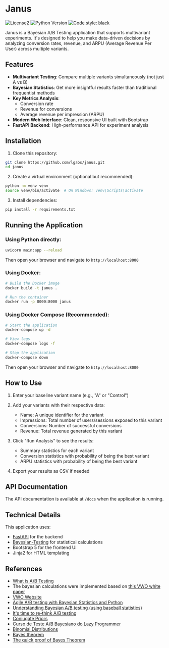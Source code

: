 # Janus

![License2](https://img.shields.io/github/license/lgabs/janus)
![Python Version](https://img.shields.io/badge/python-3.7%20%7C%203.8-brightgreen.svg)
[![Code style: black](https://img.shields.io/badge/code%20style-black-000000.svg)](https://github.com/psf/black)

Janus is a Bayesian A/B Testing application that supports multivariant experiments. It's designed to help you make data-driven decisions by analyzing conversion rates, revenue, and ARPU (Average Revenue Per User) across multiple variants.

## Features

- **Multivariant Testing**: Compare multiple variants simultaneously (not just A vs B)
- **Bayesian Statistics**: Get more insightful results faster than traditional frequentist methods
- **Key Metrics Analysis**:
  - Conversion rate
  - Revenue for conversions
  - Average revenue per impression (ARPU)
- **Modern Web Interface**: Clean, responsive UI built with Bootstrap
- **FastAPI Backend**: High-performance API for experiment analysis

## Installation

1. Clone this repository:
```bash
git clone https://github.com/lgabs/janus.git
cd janus
```

2. Create a virtual environment (optional but recommended):
```bash
python -m venv venv
source venv/bin/activate  # On Windows: venv\Scripts\activate
```

3. Install dependencies:
```bash
pip install -r requirements.txt
```

## Running the Application

### Using Python directly:

```bash
uvicorn main:app --reload
```

Then open your browser and navigate to `http://localhost:8000`

### Using Docker:

```bash
# Build the Docker image
docker build -t janus .

# Run the container
docker run -p 8000:8000 janus
```

### Using Docker Compose (Recommended):

```bash
# Start the application
docker-compose up -d

# View logs
docker-compose logs -f

# Stop the application
docker-compose down
```

Then open your browser and navigate to `http://localhost:8000`

## How to Use

1. Enter your baseline variant name (e.g., "A" or "Control")
2. Add your variants with their respective data:
   - Name: A unique identifier for the variant
   - Impressions: Total number of users/sessions exposed to this variant
   - Conversions: Number of successful conversions
   - Revenue: Total revenue generated by this variant

3. Click "Run Analysis" to see the results:
   - Summary statistics for each variant
   - Conversion statistics with probability of being the best variant
   - ARPU statistics with probability of being the best variant

4. Export your results as CSV if needed

## API Documentation

The API documentation is available at `/docs` when the application is running.

## Technical Details

This application uses:
- [FastAPI](https://fastapi.tiangolo.com/) for the backend
- [Bayesian-Testing](https://github.com/Matt52/bayesian-testing) for statistical calculations
- Bootstrap 5 for the frontend UI
- Jinja2 for HTML templating

## References

* [What is A/B Testing](https://en.wikipedia.org/wiki/A/B_testing)
* The bayesian calculations were implemented based on [this VWO white paper](https://cdn2.hubspot.net/hubfs/310840/VWO_SmartStats_technical_whitepaper.pdf)
* [VWO Website](https://vwo.com/)
* [Agile A/B testing with Bayesian Statistics and Python](https://web.archive.org/web/20150419163005/http://www.bayesianwitch.com/blog/2014/bayesian_ab_test.html)
* [Understanding Bayesian A/B testing (using baseball statistics)](http://varianceexplained.org/r/bayesian_ab_baseball/)
* [It's time to re-think A/B testing](https://mobiledevmemo.com/its-time-to-abandon-a-b-testing/)
* [Conjugate Priors](https://en.wikipedia.org/wiki/Conjugate_prior)
* [Curso de Teste A/B Bayesiano do Lazy Programmer](https://www.udemy.com/course/bayesian-machine-learning-in-python-ab-testing)
* [Binomial Distributions](https://www.youtube.com/watch?v=8idr1WZ1A7Q)
* [Bayes theorem](https://www.youtube.com/watch?v=HZGCoVF3YvM&t=9s)
* [The quick proof of Bayes Theorem](https://www.youtube.com/watch?v=U_85TaXbeIo)
